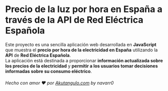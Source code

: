 # Precio de la luz por hora en España a través de la API de Red Eléctrica Española
Este proyecto es una sencilla aplicación web desarrollada en __JavaScript__ que muestra el **precio por hora de la electricidad en España** utilizando la __API__ de **Red Eléctrica Española**. <br>
La aplicación está destinada a proporcionar **información actualizada sobre los precios de la electricidad** y **permitir a los usuarios tomar decisiones informadas sobre su consumo eléctrico**. <br>
###### Hecho con amor :heart: por [Akutangulo.com](http://akutangulo.com/?target=_blank "Akutangulo.com") by navarr0
